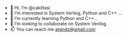 - 👋 Hi, I’m @cakiltasi
- 👀 I’m interested in System Verilog, Python and C++ ...
- 🌱 I’m currently learning Python and C++...
- 💞️ I’m looking to collaborate on System Verilog.
- 📫 You can reach me atgndz@gmail.com

<!---
cakiltasi/cakiltasi is a ✨ special ✨ repository because its `README.md` (this file) appears on your GitHub profile.
You can click the Preview link to take a look at your changes.
--->
